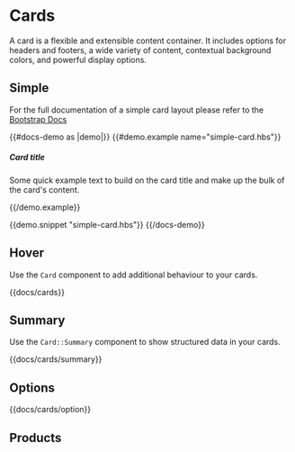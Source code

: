 # Cards

A card is a flexible and extensible content container. It includes options for headers and footers, a wide variety of content,
contextual background colors, and powerful display options.

## Simple

For the full documentation of a simple card layout please refer to the [Bootstrap Docs](https://getbootstrap.com/docs/4.5/components/card/)

{{#docs-demo as |demo|}}
  {{#demo.example name="simple-card.hbs"}}
    <div class="card card-body">
      <h5 class="card-title">Card title</h5>
      <p class="card-text">Some quick example text to build on the card title and make up the bulk of the card's content.</p>
    </div>
  {{/demo.example}}

  {{demo.snippet "simple-card.hbs"}}
{{/docs-demo}}

## Hover

Use the `Card` component to add additional behaviour to your cards.

{{docs/cards}}

## Summary

Use the `Card::Summary` component to show structured data in your cards.

{{docs/cards/summary}}

## Options

{{docs/cards/option}}

## Products